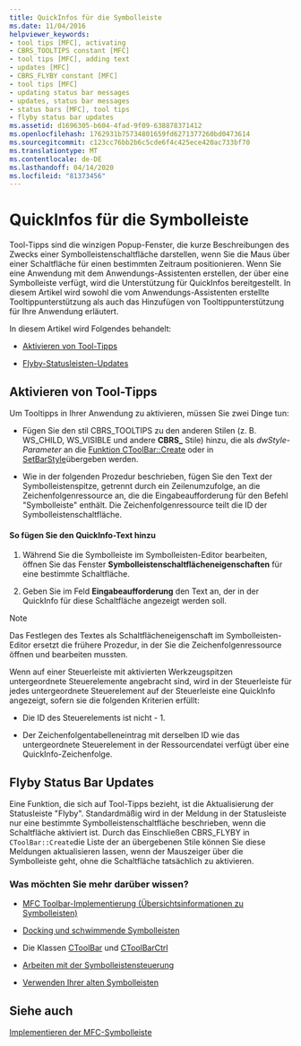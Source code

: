 ```yaml
---
title: QuickInfos für die Symbolleiste
ms.date: 11/04/2016
helpviewer_keywords:
- tool tips [MFC], activating
- CBRS_TOOLTIPS constant [MFC]
- tool tips [MFC], adding text
- updates [MFC]
- CBRS_FLYBY constant [MFC]
- tool tips [MFC]
- updating status bar messages
- updates, status bar messages
- status bars [MFC], tool tips
- flyby status bar updates
ms.assetid: d1696305-b604-4fad-9f09-638878371412
ms.openlocfilehash: 1762931b75734801659fd6271377260bd0473614
ms.sourcegitcommit: c123cc76bb2b6c5cde6f4c425ece420ac733bf70
ms.translationtype: MT
ms.contentlocale: de-DE
ms.lasthandoff: 04/14/2020
ms.locfileid: "81373456"
---
```

# <a name="toolbar-tool-tips"></a>QuickInfos für die Symbolleiste

Tool-Tipps sind die winzigen Popup-Fenster, die kurze Beschreibungen des Zwecks einer Symbolleistenschaltfläche darstellen, wenn Sie die Maus über einer Schaltfläche für einen bestimmten Zeitraum positionieren. Wenn Sie eine Anwendung mit dem Anwendungs-Assistenten erstellen, der über eine Symbolleiste verfügt, wird die Unterstützung für QuickInfos bereitgestellt. In diesem Artikel wird sowohl die vom Anwendungs-Assistenten erstellte Tooltippunterstützung als auch das Hinzufügen von Tooltippunterstützung für Ihre Anwendung erläutert.

In diesem Artikel wird Folgendes behandelt:

- [Aktivieren von Tool-Tipps](#_core_activating_tool_tips)

- [Flyby-Statusleisten-Updates](#_core_fly_by_status_bar_updates)

## <a name="activating-tool-tips"></a><a name="_core_activating_tool_tips"></a>Aktivieren von Tool-Tipps

Um Tooltipps in Ihrer Anwendung zu aktivieren, müssen Sie zwei Dinge tun:

- Fügen Sie den stil CBRS_TOOLTIPS zu den anderen Stilen (z. B. WS_CHILD, WS_VISIBLE und andere **CBRS_** Stile) hinzu, die als *dwStyle-Parameter* an die [Funktion CToolBar::Create](../mfc/reference/ctoolbar-class.md#create) oder in [SetBarStyle](../mfc/reference/ccontrolbar-class.md#setbarstyle)übergeben werden.

- Wie in der folgenden Prozedur beschrieben, fügen Sie den Text der Symbolleistenspitze, getrennt durch ein Zeilenumzufolge, an die Zeichenfolgenressource an, die die Eingabeaufforderung für den Befehl "Symbolleiste" enthält. Die Zeichenfolgenressource teilt die ID der Symbolleistenschaltfläche.

#### <a name="to-add-the-tool-tip-text"></a>So fügen Sie den QuickInfo-Text hinzu

1. Während Sie die Symbolleiste im Symbolleisten-Editor bearbeiten, öffnen Sie das Fenster **Symbolleistenschaltflächeneigenschaften** für eine bestimmte Schaltfläche.

1. Geben Sie im Feld **Eingabeaufforderung** den Text an, der in der QuickInfo für diese Schaltfläche angezeigt werden soll.

> [!NOTE]
> Das Festlegen des Textes als Schaltflächeneigenschaft im Symbolleisten-Editor ersetzt die frühere Prozedur, in der Sie die Zeichenfolgenressource öffnen und bearbeiten mussten.

Wenn auf einer Steuerleiste mit aktivierten Werkzeugspitzen untergeordnete Steuerelemente angebracht sind, wird in der Steuerleiste für jedes untergeordnete Steuerelement auf der Steuerleiste eine QuickInfo angezeigt, sofern sie die folgenden Kriterien erfüllt:

- Die ID des Steuerelements ist nicht - 1.

- Der Zeichenfolgentabelleneintrag mit derselben ID wie das untergeordnete Steuerelement in der Ressourcendatei verfügt über eine QuickInfo-Zeichenfolge.

## <a name="flyby-status-bar-updates"></a><a name="_core_fly_by_status_bar_updates"></a>Flyby Status Bar Updates

Eine Funktion, die sich auf Tool-Tipps bezieht, ist die Aktualisierung der Statusleiste "Flyby". Standardmäßig wird in der Meldung in der Statusleiste nur eine bestimmte Symbolleistenschaltfläche beschrieben, wenn die Schaltfläche aktiviert ist. Durch das Einschließen CBRS_FLYBY in `CToolBar::Create`die Liste der an übergebenen Stile können Sie diese Meldungen aktualisieren lassen, wenn der Mauszeiger über die Symbolleiste geht, ohne die Schaltfläche tatsächlich zu aktivieren.

### <a name="what-do-you-want-to-know-more-about"></a>Was möchten Sie mehr darüber wissen?

- [MFC Toolbar-Implementierung (Übersichtsinformationen zu Symbolleisten)](../mfc/mfc-toolbar-implementation.md)

- [Docking und schwimmende Symbolleisten](../mfc/docking-and-floating-toolbars.md)

- Die Klassen [CToolBar](../mfc/reference/ctoolbar-class.md) und [CToolBarCtrl](../mfc/reference/ctoolbarctrl-class.md)

- [Arbeiten mit der Symbolleistensteuerung](../mfc/working-with-the-toolbar-control.md)

- [Verwenden Ihrer alten Symbolleisten](../mfc/using-your-old-toolbars.md)

## <a name="see-also"></a>Siehe auch

[Implementieren der MFC-Symbolleiste](../mfc/mfc-toolbar-implementation.md)
